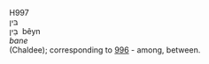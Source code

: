 <body>
  <p>H997<br>  בּין  <br> בֵּין  ‎  bêyn  <br><i>bane </i><br>(Chaldee); corresponding to <a href="h0996.htm">996</a>  - among, between.<br></p>
 </body>